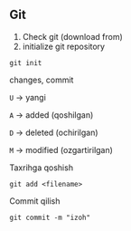## Git

1. Check git (download from)
2. initialize git repository 
```
git init
```

changes, commit

`U` ->  yangi 

`A` -> added (qoshilgan)

`D` -> deleted (ochirilgan)

`M` -> modified (ozgartirilgan)

Taxrihga qoshish

```
git add <filename>
```

Commit qilish

```
git commit -m "izoh"
```